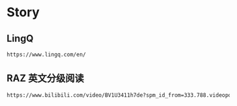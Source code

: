 # Story

## LingQ

```bash
https://www.lingq.com/en/
```

## RAZ 英文分级阅读

```bash
https://www.bilibili.com/video/BV1U3411h7de?spm_id_from=333.788.videopod.episodes&vd_source=898f56f41de215bd5a1efa81f4edebe6
```
